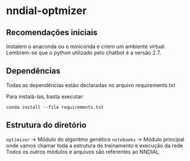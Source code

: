 # nndial-optmizer

## Recomendações iniciais
Instalem o anaconda ou o miniconda e criem um ambiente virtual. Lembrem-se que o python utilizado pelo chatbot é a versão 2.7.

## Dependências
Todas as dependências estão declaradas no arquivo requirements.txt

Para instalá-las, basta executar:

`conda install --file requirements.txt`

## Estrutura do diretório
`optimizer` -> Módulo do algoritmo genético
`notebooks` -> Módulo principal onde vamos chamar toda a estrutura de treinamento e execução da rede
Todos os outros módulos e arquivos são referentes ao NNDIAL.
